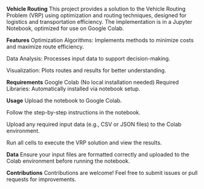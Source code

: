 **Vehicle Routing**
This project provides a solution to the Vehicle Routing Problem (VRP) using optimization and routing techniques, designed for logistics and transportation efficiency. The implementation is in a Jupyter Notebook, optimized for use on Google Colab.




**Features**
Optimization Algorithms: Implements methods to minimize costs and maximize route efficiency.

Data Analysis: Processes input data to support decision-making.

Visualization: Plots routes and results for better understanding.




**Requirements**
Google Colab (No local installation needed)
Required Libraries: Automatically installed via notebook setup.


**Usage**
Upload the notebook to Google Colab.

Follow the step-by-step instructions in the notebook.

Upload any required input data (e.g., CSV or JSON files) to the Colab environment.

Run all cells to execute the VRP solution and view the results.


**Data**
Ensure your input files are formatted correctly and uploaded to the Colab environment before running the notebook.



**Contributions**
Contributions are welcome! Feel free to submit issues or pull requests for improvements.

